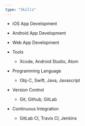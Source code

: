 ```yaml
---
type: "Skills"
---
```


- iOS App Development
- Android App Development
- Web App Development

- Tools
    - Xcode, Android Studio, Atom
- Programming Language
    - Obj-C, Swift, Java, Javascript
- Version Control
    - Git, Github, GitLab
- Continuous Integration
    - GitLab CI, Travis CI, Jenkins

